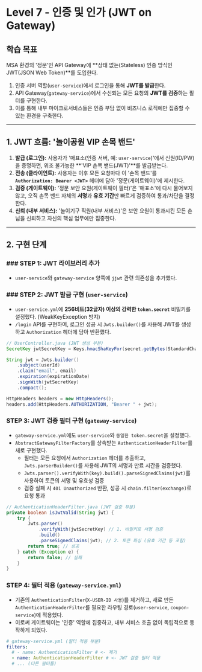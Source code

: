 # Level 7 - 인증 및 인가 (JWT on Gateway)

## 학습 목표
MSA 환경의 '정문'인 API Gateway에 **상태 없는(Stateless) 인증 방식인 JWT(JSON Web Token)**를 도입한다.
1.  인증 서버 역할(`user-service`)에서 로그인을 통해 **JWT를 발급**한다.
2.  API Gateway(`gateway-service`)에서 수신되는 모든 요청의 **JWT를 검증**하는 필터를 구현한다.
3.  이를 통해 내부 마이크로서비스들은 인증 부담 없이 비즈니스 로직에만 집중할 수 있는 환경을 구축한다.

---

## 1. JWT 흐름: '놀이공원 VIP 손목 밴드'



1.  **발급 (로그인):** 사용자가 '매표소(인증 서버, 예: `user-service`)'에서 신원(ID/PW)을 증명하면, 위조 불가능한 **'VIP 손목 밴드(JWT)'**를 발급받는다.
2.  **전송 (클라이언트):** 사용자는 이후 모든 요청마다 이 '손목 밴드'를 **`Authorization: Bearer <JWT>`** 헤더에 담아 '정문(게이트웨이)'에 제시한다.
3.  **검증 (게이트웨이):** '정문 보안 요원(게이트웨이 필터)'은 '매표소'에 다시 물어보지 않고, 오직 손목 밴드 자체의 **서명**과 **유효 기간**만 빠르게 검증하여 통과/차단을 결정한다.
4.  **신뢰 (내부 서비스):** '놀이기구 직원(내부 서비스)'은 보안 요원이 통과시킨 모든 손님을 신뢰하고 자신의 핵심 업무에만 집중한다.

---

## 2. 구현 단계

### ### STEP 1: JWT 라이브러리 추가
- `user-service`와 `gateway-service` 양쪽에 `jjwt` 관련 의존성을 추가했다.

### ### STEP 2: JWT 발급 구현 (`user-service`)
- `user-service.yml`에 **256비트(32글자) 이상의 강력한 `token.secret`** 비밀키를 설정했다. (WeakKeyException 방지)
- `/login` API를 구현하여, 로그인 성공 시 `Jwts.builder()`를 사용해 JWT를 생성하고 `Authorization` 헤더에 담아 반환했다.

```java
// UserController.java (JWT 생성 부분)
SecretKey jwtSecretKey = Keys.hmacShaKeyFor(secret.getBytes(StandardCharsets.UTF_8));

String jwt = Jwts.builder()
    .subject(userId)
    .claim("email", email)
    .expiration(expirationDate)
    .signWith(jwtSecretKey)
    .compact();

HttpHeaders headers = new HttpHeaders();
headers.add(HttpHeaders.AUTHORIZATION, "Bearer " + jwt);
```

### STEP 3: JWT 검증 필터 구현 (`gateway-service`)
- `gateway-service.yml`에도 `user-service`와 `동일한 token.secret`을 설정했다.
- `AbstractGatewayFilterFactory`를 상속받는 `AuthenticationHeaderFilter`를 새로 구현했다.
  - 필터는 모든 요청에서 `Authorization` 헤더를 추출하고, `Jwts.parserBuilder()`를 사용해 JWT의 서명과 만료 시간을 검증했다.
  - `Jwts.parser().verifyWith(key).build().parseSignedClaims(jwt)`를 사용하여 토큰의 서명 및 유효성 검증
  - 검증 실패 시 `401 Unauthorized` 반환, 성공 시 `chain.filter(exchange)`로 요청 통과

```java
// AuthenticationHeaderFilter.java (JWT 검증 부분)
private boolean isJwtValid(String jwt) {
    try {
        Jwts.parser()
            .verifyWith(jwtSecretKey) // 1. 비밀키로 서명 검증
            .build()
            .parseSignedClaims(jwt); // 2. 토큰 파싱 (유효 기간 등 포함)
        return true; // 성공
    } catch (Exception e) {
        return false; // 실패
    }
}
```

### STEP 4: 필터 적용 (`gateway-service.yml`)
- 기존의 `AuthenticationFilter`(`X-USER-ID 사용`)를 제거하고, 새로 만든 `AuthenticationHeaderFilter`를 필요한 라우팅 경로(`user-service`, `coupon-service`)에 적용했다.
- 이로써 게이트웨이는 '인증' 역할에 집중하고, 내부 서비스 호출 없이 독립적으로 동작하게 되었다.

```yaml
# gateway-service.yml (필터 적용 부분)
filters:
  # - name: AuthenticationFilter # <- 제거
  - name: AuthenticationHeaderFilter # <- JWT 검증 필터 적용
  # ... (다른 필터들)
```